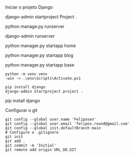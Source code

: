 Iniciar o projeto Django


django-admin startproject Project .

python manage.py runserver 

django-admin  runserver 

python manager.py startapp home

python manager.py startapp blog 

python manager.py startapp base


```
python -m venv venv
-win -> .\env\Scripts\Activate.ps1 

pip install django
django-admin startproject project .
```

pip install django

Configurar o git

```
git config --global user.name 'Feliposen'
git config --global user.email 'felipos.round@gmail.com'
git config --global init.defaultBranch main
# Configure o .gitignore
git init
git add .
git commit -m 'Initial'
git remote add origin URL_DO_GIT
```
